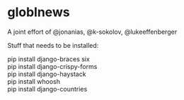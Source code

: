# globlnews
A joint effort of @jonanias, @k-sokolov, @lukeeffenberger

Stuff that needs to be installed:

pip install django-braces six\
pip install django-crispy-forms\
pip install django-haystack\
pip install whoosh\
pip install django-countries
